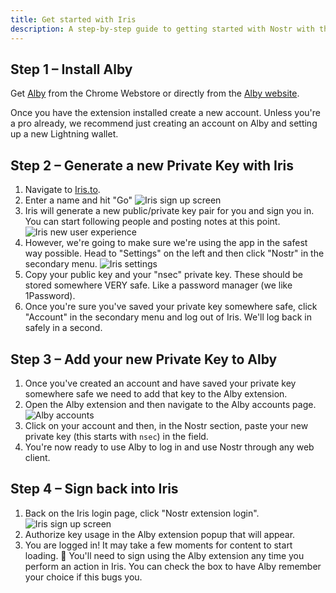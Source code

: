 ```yaml
---
title: Get started with Iris
description: A step-by-step guide to getting started with Nostr with the Iris web client.
---
```


## Step 1 – Install Alby

Get [Alby](https://chrome.google.com/webstore/detail/alby-bitcoin-lightning-wa/iokeahhehimjnekafflcihljlcjccdbe) from the Chrome Webstore or directly from the [Alby website](https://getalby.com/).

Once you have the extension installed create a new account. Unless you're a pro already, we recommend just creating an account on Alby and setting up a new Lightning wallet.

## Step 2 – Generate a new Private Key with Iris

1. Navigate to [Iris.to](https://iris.to).
1. Enter a name and hit "Go" ![Iris sign up screen](/images/iris-signup.webp)
1. Iris will generate a new public/private key pair for you and sign you in. You can start following people and posting notes at this point. ![Iris new user experience](/images/iris-nux.webp)
1. However, we're going to make sure we're using the app in the safest way possible. Head to "Settings" on the left and then click "Nostr" in the secondary menu. ![Iris settings](/images/iris-settings-annotated.webp)
1. Copy your public key and your "nsec" private key. These should be stored somewhere VERY safe. Like a password manager (we like 1Password).
1. Once you're sure you've saved your private key somewhere safe, click "Account" in the secondary menu and log out of Iris. We'll log back in safely in a second.

## Step 3 – Add your new Private Key to Alby

1. Once you've created an account and have saved your private key somewhere safe we need to add that key to the Alby extension.
1. Open the Alby extension and then navigate to the Alby accounts page. ![Alby accounts](/images/alby-accounts.webp)
1. Click on your account and then, in the Nostr section, paste your new private key (this starts with `nsec`) in the field.
1. You're now ready to use Alby to log in and use Nostr through any web client.

## Step 4 – Sign back into Iris

1. Back on the Iris login page, click "Nostr extension login". ![Iris sign up screen](/images/iris-signup.webp)
1. Authorize key usage in the Alby extension popup that will appear.
1. You are logged in! It may take a few moments for content to start loading. 🤙 You'll need to sign using the Alby extension any time you perform an action in Iris. You can check the box to have Alby remember your choice if this bugs you.
